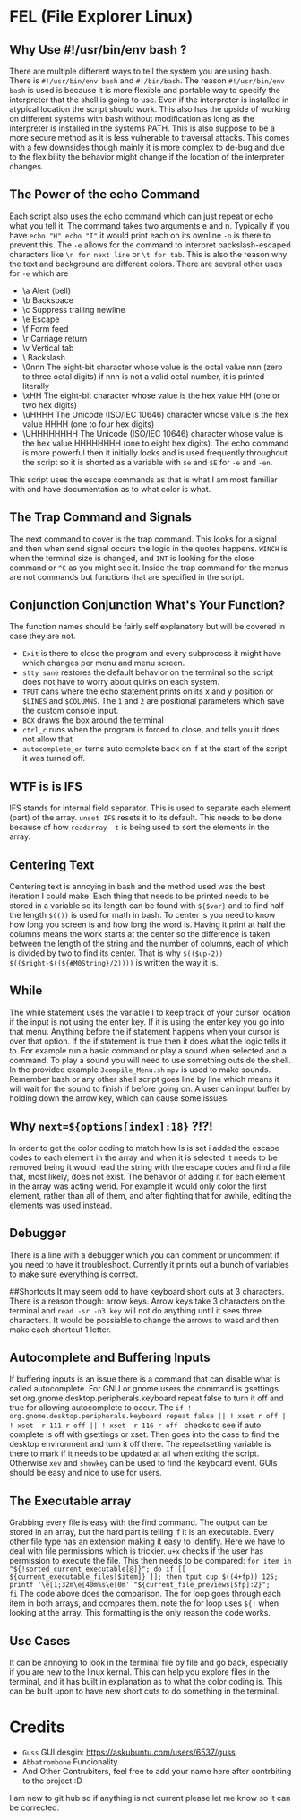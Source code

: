 
# FEL (File Explorer Linux)

## Why Use #!/usr/bin/env bash ? 
There are multiple different ways to tell the system you are using bash. There is `#!/usr/bin/env bash` and `#!/bin/bash`. 
The reason `#!/usr/bin/env bash` is used is because it is more flexible and portable way to specify the interpreter that the shell is going to use. 
Even if the interpreter is installed in atypical location the script should work. This also has the upside of working on different systems with bash without modification as long as the interpreter is installed in the systems PATH. 
This is also suppose to be a more secure method as it is less vulnerable to traversal attacks. 
This comes with a few downsides though mainly it is more complex to de-bug and due to the flexibility the behavior might change if the location of the interpreter changes.

## The Power of the echo Command
Each script also uses the echo command which can just repeat or echo what you tell it. The command takes two arguments e and n. Typically if you have `echo "H" echo "I"` it would print each on its ownline `-n` is there to prevent this. The `-e` allows for the command to interpret backslash-escaped characters like `\n for next line` or `\t for tab`. This is also the reason why the text and background are different colors. There are several other uses for `-e` which are 
* \a    Alert (bell) 
* \b    Backspace
* \c    Suppress trailing newline
* \e    Escape
* \f    Form feed
* \r    Carriage return
* \v    Vertical tab
* \\    Backslash
* \0nnn   The eight-bit character whose value is the octal value nnn (zero to three octal digits) if nnn is not a valid octal number, it is printed literally 
* \xHH    The eight-bit character whose value is the hex value HH (one or two hex digits)
* \uHHHH    The Unicode (ISO/IEC 10646) character whose value is the hex value HHHH (one to four hex digits)
* \UHHHHHHHH  The Unicode (ISO/IEC 10646) character whose value is the hex value HHHHHHHH (one to eight hex digits). The echo command is more powerful then it initially looks and is used frequently throughout the script so it is shorted as a variable with `$e` and `$E` for `-e` and `-en`.

This script uses the escape commands as that is what I am most familiar with and have documentation as to what color is what.

## The Trap Command and Signals
The next command to cover is the trap command. This looks for a signal and then when send signal occurs the logic in the quotes happens. 
`WINCH` is when the terminal size is changed, and `INT` is looking for the close command or `^C` as you might see it. 
Inside the trap command for the menus are not commands but functions that are specified in the script. 

## Conjunction Conjunction What's Your Function?
The function names should be fairly self explanatory but will be covered in case they are not. 

* `Exit` is there to close the program and every subprocess it might have which changes per menu and menu screen. 
* `stty sane` restores the default behavior on the terminal so the script does not have to worry about quirks on each system. 
* `TPUT` cans where the echo statement prints on its x and y position or `$LINES` and `$COLUMNS`. The `1` and `2` are positional parameters which save the custom console input.
* `BOX` draws the box around the terminal
* `ctrl_c` runs when the program is forced to close, and tells you it does not allow that 
* `autocomplete_on` turns auto complete back on if at the start of the script it was turned off.

## WTF is is IFS
IFS stands for internal field separator. This is used to separate each element (part) of the array. `unset IFS` resets it to its default. This needs to be done because of how `readarray -t` is being used to sort the elements in the array.  

## Centering Text
Centering text is annoying in bash and the method used was the best iteration I could make. Each thing that needs to be printed needs to be stored in a variable so its length can be found with `${$var}` and to find half the length `$(())` is used for math in bash. To center is you need to know how long you screen is and how long the word is. Having it print at half the columns means the work starts at the center so the difference is taken between the length of the string and the number of columns, each of which is divided by two to find its center. That is why `$(($up-2)) $(($right-$((${#M0String}/2))))` is written the way it is.

## While
The while statement uses the variable I to keep track of your cursor location if the input is not using the enter key. If it is using the enter key you go into that menu. Anything before the if statement happens when your cursor is over that option. If the if statement is true then it does what the logic tells it to. For example run a basic command or play a sound when selected and a command. To play a sound you will need to use something outside the shell. In the provided example `Jcompile_Menu.sh` `mpv` is used to make sounds. Remember bash or any other shell script goes line by line which means it will wait for the sound to finish if before going on. A user can input buffer by holding down the arrow key, which can cause some issues.

## Why `next=${options[index]:18}` ?!?!
In order to get the color coding to match how ls is set i added the escape codes to each element in the array and when it is selected it needs to be removed being it would read the string with the escape codes and find a file that, most likely, does not exist.
The behavior of adding it for each element in the array was acting werid. For example it would only color the first element, rather than all of them, and after fighting that for awhile, editing the elements was used instead.

## Debugger
There is a line with a debugger which you can comment or uncomment if you need to have it troubleshoot. Currently it prints out a bunch of variables to make sure everything is correct.

##Shortcuts
It may seem odd to have keyboard short cuts at 3 characters. There is a reason though: arrow keys. Arrow keys take 3 characters on the terminal and `read -sr -n3 key` will not do anything until it sees three characters. It would be possiable to change the arrows to wasd and then make each shortcut 1 letter.

## Autocomplete and Buffering Inputs
If buffering inputs is an issue there is a command that can disable what is called autocomplete. For GNU or gnome users the command is gsettings set org.gnome.desktop.peripherals.keyboard repeat false to turn it off and true for allowing autocomplete to occur.
The `if ! org.gnome.desktop.peripherals.keyboard repeat false || ! xset r off || ! xset -r 111 r off || ! xset -r 116 r off ` checks to see if auto complete is off with gsettings or xset. Then goes into the case to find the desktop environment and turn it off there. The repeatsetting variable is there to mark if it needs to be updated at all when exiting the script.
Otherwise `xev` and `showkey` can be used to find the keyboard event. GUIs should be easy and nice to use for users. 

## The Executable array
Grabbing every file is easy with the find command. The output can be stored in an array, but the hard part is telling if it is an executable. Every other file type has an extension making it easy to identify. Here we have to deal with file permissions which is trickier. `u+x` checks if the user has permission to execute the file. This then needs to be compared: 
`for item in "${!sorted_current_executable[@]}"; do
                                if [[ ${current_executable_files[$item]} ]]; then
                                    tput cup $((4+fp)) 125; printf '\e[1;32m\e[40m%s\e[0m' "${current_file_previews[$fp]:2}";   
                                fi`
The code above does the comparison. The for loop goes through each item in both arrays, and compares them. note the for loop uses `${!` when looking at the array. This formatting is the only reason the code works.

## Use Cases
It can be annoying to look in the terminal file by file and go back, especially if you are new to the linux kernal. This can help you explore files in the terminal, and it has built in explanation as to what the color coding is. This can be built upon to have new short cuts to do something in the terminal.

# Credits
* `Guss` GUI desgin: https://askubuntu.com/users/6537/guss
* `Abbatrombone` Funcionality 
* And Other Contrubiters, feel free to add your name here after contrbiting to the project :D 

I am new to git hub so if anything is not current please let me know so it can be corrected.
